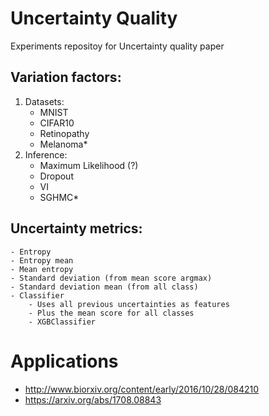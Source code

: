# Uncertainty Quality

Experiments repositoy for Uncertainty quality paper

## Variation factors:
1) Datasets:
    - MNIST
    - CIFAR10
    - Retinopathy
    - Melanoma*
2) Inference:
    - Maximum Likelihood (?)
    - Dropout
    - VI
    - SGHMC*


## Uncertainty metrics:
    - Entropy
    - Entropy mean
    - Mean entropy
    - Standard deviation (from mean score argmax)
    - Standard deviation mean (from all class)
    - Classifier
        - Uses all previous uncertainties as features
        - Plus the mean score for all classes
        - XGBClassifier

# Applications

- http://www.biorxiv.org/content/early/2016/10/28/084210
- https://arxiv.org/abs/1708.08843
